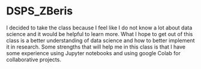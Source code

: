 # DSPS_ZBeris
I decided to take the class because I feel like I do not know a lot about data science and it would be helpful to learn more.
What I hope to get out of this class is a better understanding of data science and how to better implement it in research. 
Some strengths that will help me in this class is that I have some experience using Jupyter notebooks and using google Colab for collaborative projects.
